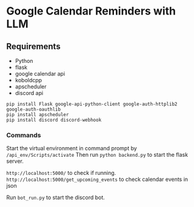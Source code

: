 # Google Calendar Reminders with LLM
## Requirements
- Python 
- flask
- google calendar api
- koboldcpp
- apscheduler
- discord api

`pip install Flask google-api-python-client google-auth-httplib2 google-auth-oauthlib` \
`pip install apscheduler` \
`pip install discord discord-webhook `

### Commands
Start the virtual environment in command prompt by `/api_env/Scripts/activate`
Then run `python backend.py` to start the flask server. 

`http://localhost:5000/` to check if running.
`http://localhost:5000/get_upcoming_events` to check calendar events in json

Run `bot_run.py` to start the discord bot. 